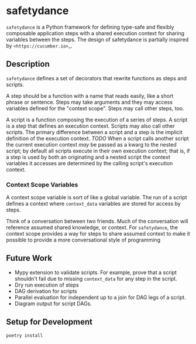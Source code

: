 # safetydance

`safetydance` is a Python framework for defining type-safe and flexibly composable
application steps with a shared execution context for sharing variables between the
steps. The design of safetydance is partially inspired by `<https://cucumber.io>`_.


## Description

`safetydance` defines a set of decorators that rewrite functions as steps and scripts.

A step should be a function with a name that reads easily, like a short phrase or
sentence. Steps may take arguments and they may access variables defined for the
"context scope". Steps may call other steps, too.

A script is a function composing the execution of a series of steps. A script is a step
that defines an execution context. Scripts may also call other scripts. The primary
difference between a script and a step is the implicit definition of the execution
context. *TODO* When a script calls another script the current execution context *may*
be passed as a kwarg to the nested script; by default all scripts execute in their own
execution context; that is, if a step is used by both an originating and a nested script
the context variables it accesses are determined by the calling script's execution
context.

### Context Scope Variables

A context scope variable is sort of like a global variable. The run of a script defines
a context where `context_data` variables are stored for access by steps.

Think of a conversation between two friends. Much of the conversation will reference
assumed shared knowledge, or context. For `safetydance`, the context scope provides a
way for steps to share assumed context to make it possible to provide a more
conversational style of programming

## Future Work

* Mypy extension to validate scripts. For example, prove that a script shouldn't fail
  due to missing `context_data` for any step in the script.
* Dry run execution of steps
* DAG derivation for scripts
* Parallel evaluation for independent up to a join for DAG legs of a script.
* Diagram output for script DAGs.

## Setup for Development

```bash
poetry install
```
